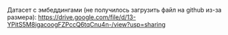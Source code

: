 Датасет с эмбеддингами (не получилось загрузить файл на github из-за размера): https://drive.google.com/file/d/13-YPitS5M8igacoogFZPccQ6tqCnu4n-/view?usp=sharing

